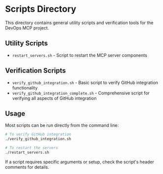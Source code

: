 # Scripts Directory

This directory contains general utility scripts and verification tools for the DevOps MCP project.

## Utility Scripts

- `restart_servers.sh` - Script to restart the MCP server components

## Verification Scripts

- `verify_github_integration.sh` - Basic script to verify GitHub integration functionality
- `verify_github_integration_complete.sh` - Comprehensive script for verifying all aspects of GitHub integration

## Usage

Most scripts can be run directly from the command line:

```bash
# To verify GitHub integration
./verify_github_integration.sh

# To restart the servers
./restart_servers.sh
```

If a script requires specific arguments or setup, check the script's header comments for details.
